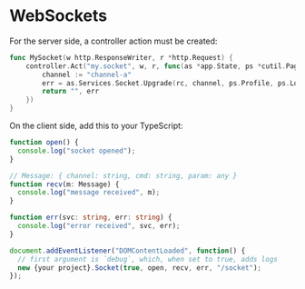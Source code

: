 # WebSockets

For the server side, a controller action must be created:

```go
func MySocket(w http.ResponseWriter, r *http.Request) {
	controller.Act("my.socket", w, r, func(as *app.State, ps *cutil.PageState) (string, error) {
		channel := "channel-a"
		err = as.Services.Socket.Upgrade(rc, channel, ps.Profile, ps.Logger)
		return "", err
	})
}
```

On the client side, add this to your TypeScript:

```typescript
function open() {
  console.log("socket opened");
}

// Message: { channel: string, cmd: string, param: any }
function recv(m: Message) {
  console.log("message received", m);
}

function err(svc: string, err: string) {
  console.log("error received", svc, err);
}

document.addEventListener("DOMContentLoaded", function() {
  // first argument is `debug`, which, when set to true, adds logs
  new {your project}.Socket(true, open, recv, err, "/socket");
});
```
